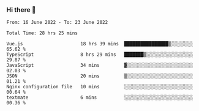 ### Hi there 👋

<!--
**siaikin/siaikin** is a ✨ _special_ ✨ repository because its `README.md` (this file) appears on your GitHub profile.

Here are some ideas to get you started:

- 🔭 I’m currently working on ...
- 🌱 I’m currently learning ...
- 👯 I’m looking to collaborate on ...
- 🤔 I’m looking for help with ...
- 💬 Ask me about ...
- 📫 How to reach me: ...
- 😄 Pronouns: ...
- ⚡ Fun fact: ...
-->

<!--START_SECTION:waka-->

```text
From: 16 June 2022 - To: 23 June 2022

Total Time: 28 hrs 25 mins

Vue.js                     18 hrs 39 mins  ████████████████▒░░░░░░░░   65.62 %
TypeScript                 8 hrs 29 mins   ███████▒░░░░░░░░░░░░░░░░░   29.87 %
JavaScript                 34 mins         ▓░░░░░░░░░░░░░░░░░░░░░░░░   02.03 %
JSON                       20 mins         ▒░░░░░░░░░░░░░░░░░░░░░░░░   01.21 %
Nginx configuration file   10 mins         ░░░░░░░░░░░░░░░░░░░░░░░░░   00.64 %
textmate                   6 mins          ░░░░░░░░░░░░░░░░░░░░░░░░░   00.36 %
```

<!--END_SECTION:waka-->
